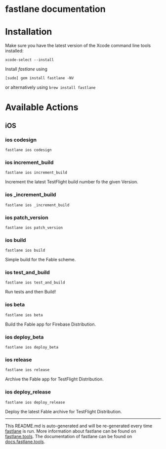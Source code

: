 fastlane documentation
================
# Installation

Make sure you have the latest version of the Xcode command line tools installed:

```
xcode-select --install
```

Install _fastlane_ using
```
[sudo] gem install fastlane -NV
```
or alternatively using `brew install fastlane`

# Available Actions
## iOS
### ios codesign
```
fastlane ios codesign
```

### ios increment_build
```
fastlane ios increment_build
```
Increment the latest TestFlight build number fo the given Version.
### ios _increment_build
```
fastlane ios _increment_build
```

### ios patch_version
```
fastlane ios patch_version
```

### ios build
```
fastlane ios build
```
Simple build for the Fable scheme.
### ios test_and_build
```
fastlane ios test_and_build
```
Run tests and then Build!
### ios beta
```
fastlane ios beta
```
Build the Fable app for Firebase Distribution.
### ios deploy_beta
```
fastlane ios deploy_beta
```

### ios release
```
fastlane ios release
```
Archive the Fable app for TestFlight Distribution.
### ios deploy_release
```
fastlane ios deploy_release
```
Deploy the latest Fable archive for TestFlight Distribution.

----

This README.md is auto-generated and will be re-generated every time [fastlane](https://fastlane.tools) is run.
More information about fastlane can be found on [fastlane.tools](https://fastlane.tools).
The documentation of fastlane can be found on [docs.fastlane.tools](https://docs.fastlane.tools).
